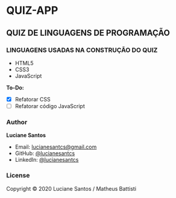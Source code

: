 # QUIZ-APP
## QUIZ DE LINGUAGENS DE PROGRAMAÇÃO

### LINGUAGENS USADAS NA CONSTRUÇÃO DO QUIZ

- HTML5
- CSS3
- JavaScript

**To-Do:**

- [x] Refatorar CSS
- [ ] Refatorar código JavaScript

### Author

**Luciane Santos**

- Email: lucianesantcs@gmail.com
- GitHub: [@lucianesantcs](https://github.com/lucianesantcs)
- LinkedIn: [@lucianesantcs](https://linkedin.com/in/lucianesantcs)

### License

Copyright © 2020 Luciane Santos / Matheus Battisti
